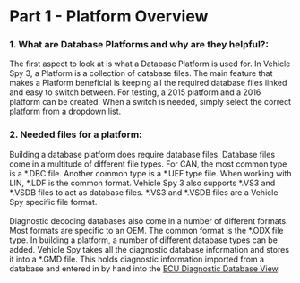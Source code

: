 # Part 1 - Platform Overview

### 1. What are Database Platforms and why are they helpful?:

The first aspect to look at is what a Database Platform is used for. In Vehicle Spy 3, a Platform is a collection of database files. The main feature that makes a Platform beneficial is keeping all the required database files linked and easy to switch between. For testing, a 2015 platform and a 2016 platform can be created. When a switch is needed, simply select the correct platform from a dropdown list.

### 2. Needed files for a platform:

Building a database platform does require database files. Database files come in a multitude of different file types. For CAN, the most common type is a \*.DBC file. Another common type is a \*.UEF type file. When working with LIN, \*.LDF is the common format. Vehicle Spy 3 also supports \*.VS3 and \*.VSDB files to act as database files. \*.VS3 and \*.VSDB files are a Vehicle Spy specific file format.\
\
Diagnostic decoding databases also come in a number of different formats. Most formats are specific to an OEM. The common format is the \*.ODX file type. In building a platform, a number of different database types can be added. Vehicle Spy takes all the diagnostic database information and stores it into a \*.GMD file. This holds diagnostic information imported from a database and entered in by hand into the [ECU Diagnostic Database View](../../vehicle-spy-main-menus/main-menu-setup/ecus-view/).
